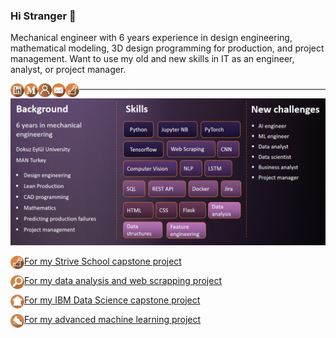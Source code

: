 ### Hi Stranger 👋

Mechanical engineer with 6 years experience in design engineering, mathematical modeling, 3D design programming for production, and project management. Want to use my old and new skills in IT as an engineer, analyst, or project manager.

<a href="https://www.linkedin.com/in/aktumut/"><img align="left" alt="Umut Aktas Linkedin" href="https://www.linkedin.com/in/aktumut/" width="22px" src="https://github.com/aktumut/Portfolio/blob/main/app/static/assets/linkedin.png" />
 
<a href="https://umutaktas.medium.com/"><img align="left" alt="Umut Aktas Medium" href="https://umutaktas.medium.com/" width="22px" src="https://github.com/aktumut/Portfolio/blob/main/app/static/assets/medium.png" />
 
<a href="https://umutaktas.herokuapp.com/"><img align="left" alt="Portfolio" href="https://umutaktas.herokuapp.com/" width="22px" src="https://github.com/aktumut/Portfolio/blob/main/app/static/assets/portfolio.png" />
 
<a href="aktasumut@gmail.com"><img align="left" alt="Umut Aktas Mail" href="mailto:aktasumut@gmail.com" width="22px" src="https://github.com/aktumut/Portfolio/blob/main/app/static/assets/mail.png" />
 
<a href=""><img align="left" alt="Intercoach" href="https://umutaktas.medium.com/" width="22px" src="https://github.com/aktumut/Portfolio/blob/main/app/static/assets/intercoach.png" />
 
### 
------

![alt text](https://github.com/aktumut/Portfolio/blob/main/app/static/assets/background.PNG)


 <a href="https://github.com/aktumut/Intercoach_"><img align="left" alt="Intercoach" href="https://github.com/aktumut/Intercoach_" width="22px" src="https://github.com/aktumut/Portfolio/blob/main/app/static/assets/intercoach.png" /> For my Strive School capstone project
 
 <a href="https://github.com/aktumut/Data_Analysis_Web_Scrapping"><img align="left" alt="Intercoach" href="https://github.com/aktumut/Data_Analysis_Web_Scrapping" width="22px" src="https://github.com/aktumut/Portfolio/blob/main/app/static/assets/magnifying-glass.png" /> For my data analysis and web scrapping project

 <a href="https://github.com/aktumut/Choosing_Neighborhood"><img align="left" alt="Intercoach" href="https://github.com/aktumut/Choosing_Neighborhood" width="22px" src="https://github.com/aktumut/Portfolio/blob/main/app/static/assets/house%20(1).png" /> For my IBM Data Science capstone project
  

 <a href="https://github.com/aktumut/Run_For_Life"><img align="left" alt="Intercoach" href="https://github.com/aktumut/Run_For_Life" width="22px" src="https://github.com/aktumut/Portfolio/blob/main/app/static/assets/running%20(1).png" /> For my advanced machine learning project
  
  
<!--
**aktumut/aktumut** is a ✨ _special_ ✨ repository because its `README.md` (this file) appears on your GitHub profile.

Here are some ideas to get you started:

- 🔭 I’m currently working on ...
- 🌱 I’m currently learning ...
- 👯 I’m looking to collaborate on ...
- 🤔 I’m looking for help with ...
- 💬 Ask me about ...
- 📫 How to reach me: ...
- 😄 Pronouns: ...
- ⚡ Fun fact: ... 📫 How to reach me:
-->
